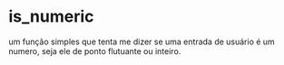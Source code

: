 # is_numeric
um função simples que tenta me dizer se uma entrada de usuário é um numero, seja ele de ponto flutuante ou inteiro.
